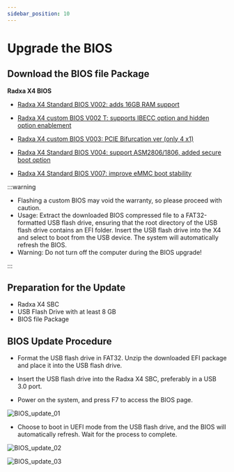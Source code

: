 ```yaml
---
sidebar_position: 10
---
```


# Upgrade the BIOS

## Download the BIOS file Package

**Radxa X4 BIOS**

- [Radxa X4 Standard BIOS V002: adds 16GB RAM support](https://rock.sh/x4-bios-update)

- [Radxa X4 custom BIOS V002 T: supports IBECC option and hidden option enablement](https://dl.radxa.com/x/x4/Radxa_X4_BIOS_V002_t.zip)

- [Radxa X4 custom BIOS V003: PCIE Bifurcation ver (only 4 x1)](https://dl.radxa.com/x/x4/Radxa_X4_BIOS_V003.zip)

- [Radxa X4 Standard BIOS V004: support ASM2806/1806, added secure boot option](https://dl.radxa.com/x/x4/Radxa_X4_BIOS_V004.zip)

- [Radxa X4 Standard BIOS V007: improve eMMC boot stability](https://dl.radxa.com/x/x4/Radxa_X4_BIOS_V007.zip)

:::warning

- Flashing a custom BIOS may void the warranty, so please proceed with caution.
- Usage: Extract the downloaded BIOS compressed file to a FAT32-formatted USB flash drive, ensuring that the root directory of the USB flash drive contains an EFI folder. Insert the USB flash drive into the X4 and select to boot from the USB device. The system will automatically refresh the BIOS.
- Warning: Do not turn off the computer during the BIOS upgrade!

:::

## Preparation for the Update

- Radxa X4 SBC
- USB Flash Drive with at least 8 GB
- BIOS file Package

## BIOS Update Procedure

- Format the USB flash drive in FAT32. Unzip the downloaded EFI package and place it into the USB flash drive.

- Insert the USB flash drive into the Radxa X4 SBC, preferably in a USB 3.0 port.

- Power on the system, and press F7 to access the BIOS page.

![BIOS_update_01](/img/x/x4/bios_update_01.webp)

- Choose to boot in UEFI mode from the USB flash drive, and the BIOS will automatically refresh. Wait for the process to complete.

![BIOS_update_02](/img/x/x4/bios_update_02.webp)

![BIOS_update_03](/img/x/x4/bios_update_03.webp)
